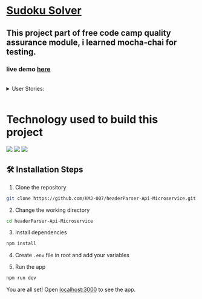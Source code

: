 # [Sudoku Solver](https://www.freecodecamp.org/learn/quality-assurance/quality-assurance-projects/sudoku-solver)



## This project part of free code camp quality assurance module, i learned mocha-chai for testing.  
### live demo [here](https://sudokusolverFCCproject.karanmj.repl.co)
  
 
 <br>
 <details>
    <summary>User Stories:</summary>

- All puzzle logic can go into /controllers/sudoku-solver.js
- The validate function should take a given puzzle string and check it to see if it has 81 valid characters for the input.
- The check functions should be validating against the current state of the board.
- The solve function should handle solving any given valid puzzle string, not just the test inputs and solutions. You are expected to write out the logic to solve this.
- All routing logic can go into /routes/api.js
- See the puzzle-strings.js file in /controllers for some sample puzzles your application should solve
- To run the challenge tests on this page, set NODE_ENV to test without quotes in the .env file
- To run the tests in the console, use the command npm run test. To open the Replit console, press Ctrl+Shift+P (Cmd if on a Mac) and type "open shell"
- Write the following tests in tests/1_unit-tests.js:

- Logic handles a valid puzzle string of 81 characters
- Logic handles a puzzle string with invalid characters (not 1-9 or .)
- Logic handles a puzzle string that is not 81 characters in length
- Logic handles a valid row placement
- Logic handles an invalid row placement
- Logic handles a valid column placement
- Logic handles an invalid column placement
- Logic handles a valid region (3x3 grid) placement
- Logic handles an invalid region (3x3 grid) placement
- Valid puzzle strings pass the solver
- Invalid puzzle strings fail the solver
- Solver returns the expected solution for an incomplete puzzle
- Write the following tests in tests/2_functional-tests.js

- Solve a puzzle with valid puzzle string: POST request to /api/solve
- Solve a puzzle with missing puzzle string: POST request to /api/solve
- Solve a puzzle with invalid characters: POST request to /api/solve
- Solve a puzzle with incorrect length: POST request to /api/solve
- Solve a puzzle that cannot be solved: POST request to /api/solve
- Check a puzzle placement with all fields: POST request to /api/check
- Check a puzzle placement with single placement conflict: POST request to /api/check
- Check a puzzle placement with multiple placement conflicts: POST request to /api/check
- Check a puzzle placement with all placement conflicts: POST request to /api/check
- Check a puzzle placement with missing required fields: POST request to /api/check
- Check a puzzle placement with invalid characters: POST request to /api/check
- Check a puzzle placement with incorrect length: POST request to /api/check
- Check a puzzle placement with invalid placement coordinate: POST request to /api/check
- Check a puzzle placement with invalid placement value: POST request to /api/check

</details>
 <br>

# Technology used to build this project

![](https://img.shields.io/badge/JavaScript-F7DF1E?style=for-the-badge&logo=javascript&logoColor=black)
![](https://img.shields.io/badge/Node.js-43853D?style=for-the-badge&logo=node.js&logoColor=white)
![](https://img.shields.io/badge/Express.js-404D59?style=for-the-badge)
<!-- ![](https://img.shields.io/badge/MongoDB-4EA94B?style=for-the-badge&logo=mongodb&logoColor=white) -->



## 🛠️ Installation Steps

1. Clone the repository

```bash
git clone https://github.com/KMJ-007/headerParser-Api-Microservice.git
```

2. Change the working directory

```bash
cd headerParser-Api-Microservice
```

3. Install dependencies

```bash
npm install
```

4. Create `.env` file in root and add your variables

5. Run the app

```bash
npm run dev
```

You are all set! Open [localhost:3000](http://localhost:3000/) to see the app.


